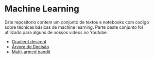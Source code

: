 # Machine Learning

Este repositorio contem um conjunto de textos e notebooks com codigo sobre técnicas básicas de machine learning.
Parte deste conjunto foi utilizado para alguns de nossos vídeos no Youtube:
- [Gradient descent](https://www.youtube.com/watch?v=AKvf6ZjX6fU&list=PLCH_MtKnU6rX2E-2Fcl8gn_7fGeZGbwPX&index=2)
- [Árvore de Decisão](https://www.youtube.com/watch?v=CcQMS_eaBWE&list=PLCH_MtKnU6rX2E-2Fcl8gn_7fGeZGbwPX&index=6)
- [Multi-armed bandit](https://www.youtube.com/watch?v=2tnS7hRJL0Q)
